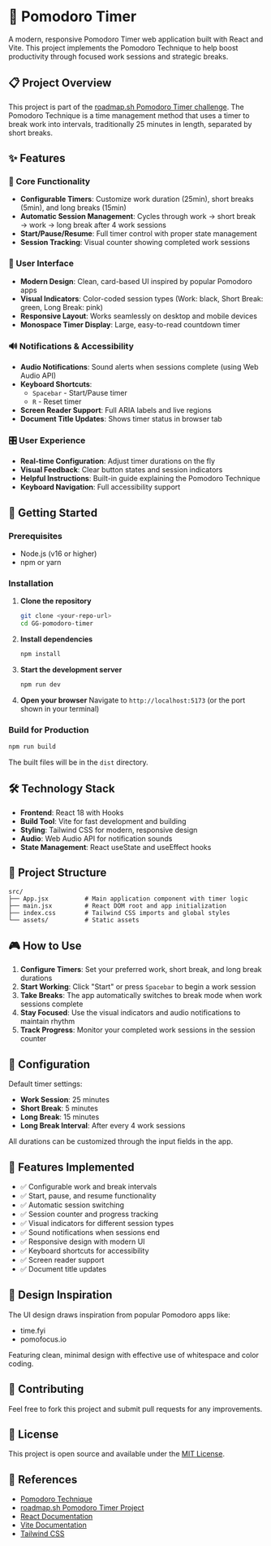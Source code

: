 # 🍅 Pomodoro Timer

A modern, responsive Pomodoro Timer web application built with React and Vite. This project implements the Pomodoro Technique to help boost productivity through focused work sessions and strategic breaks.

## 📋 Project Overview

This project is part of the [roadmap.sh Pomodoro Timer challenge](https://roadmap.sh/projects/pomodoro-timer). The Pomodoro Technique is a time management method that uses a timer to break work into intervals, traditionally 25 minutes in length, separated by short breaks.

## ✨ Features

### 🎯 Core Functionality
- **Configurable Timers**: Customize work duration (25min), short breaks (5min), and long breaks (15min)
- **Automatic Session Management**: Cycles through work → short break → work → long break after 4 work sessions
- **Start/Pause/Resume**: Full timer control with proper state management
- **Session Tracking**: Visual counter showing completed work sessions

### 🎨 User Interface
- **Modern Design**: Clean, card-based UI inspired by popular Pomodoro apps
- **Visual Indicators**: Color-coded session types (Work: black, Short Break: green, Long Break: pink)
- **Responsive Layout**: Works seamlessly on desktop and mobile devices
- **Monospace Timer Display**: Large, easy-to-read countdown timer

### 🔊 Notifications & Accessibility
- **Audio Notifications**: Sound alerts when sessions complete (using Web Audio API)
- **Keyboard Shortcuts**: 
  - `Spacebar` - Start/Pause timer
  - `R` - Reset timer
- **Screen Reader Support**: Full ARIA labels and live regions
- **Document Title Updates**: Shows timer status in browser tab

### 🎛️ User Experience
- **Real-time Configuration**: Adjust timer durations on the fly
- **Visual Feedback**: Clear button states and session indicators
- **Helpful Instructions**: Built-in guide explaining the Pomodoro Technique
- **Keyboard Navigation**: Full accessibility support

## 🚀 Getting Started

### Prerequisites
- Node.js (v16 or higher)
- npm or yarn

### Installation

1. **Clone the repository**
   ```bash
   git clone <your-repo-url>
   cd GG-pomodoro-timer
   ```

2. **Install dependencies**
   ```bash
   npm install
   ```

3. **Start the development server**
   ```bash
   npm run dev
   ```

4. **Open your browser**
   Navigate to `http://localhost:5173` (or the port shown in your terminal)

### Build for Production

```bash
npm run build
```

The built files will be in the `dist` directory.

## 🛠️ Technology Stack

- **Frontend**: React 18 with Hooks
- **Build Tool**: Vite for fast development and building
- **Styling**: Tailwind CSS for modern, responsive design
- **Audio**: Web Audio API for notification sounds
- **State Management**: React useState and useEffect hooks

## 📁 Project Structure

```
src/
├── App.jsx          # Main application component with timer logic
├── main.jsx         # React DOM root and app initialization
├── index.css        # Tailwind CSS imports and global styles
└── assets/          # Static assets
```

## 🎮 How to Use

1. **Configure Timers**: Set your preferred work, short break, and long break durations
2. **Start Working**: Click "Start" or press `Spacebar` to begin a work session
3. **Take Breaks**: The app automatically switches to break mode when work sessions complete
4. **Stay Focused**: Use the visual indicators and audio notifications to maintain rhythm
5. **Track Progress**: Monitor your completed work sessions in the session counter

## 🔧 Configuration

Default timer settings:
- **Work Session**: 25 minutes
- **Short Break**: 5 minutes  
- **Long Break**: 15 minutes
- **Long Break Interval**: After every 4 work sessions

All durations can be customized through the input fields in the app.

## 🎯 Features Implemented

- ✅ Configurable work and break intervals
- ✅ Start, pause, and resume functionality
- ✅ Automatic session switching
- ✅ Session counter and progress tracking
- ✅ Visual indicators for different session types
- ✅ Sound notifications when sessions end
- ✅ Responsive design with modern UI
- ✅ Keyboard shortcuts for accessibility
- ✅ Screen reader support
- ✅ Document title updates

## 🌟 Design Inspiration

The UI design draws inspiration from popular Pomodoro apps like:
- time.fyi
- pomofocus.io

Featuring clean, minimal design with effective use of whitespace and color coding.

## 🤝 Contributing

Feel free to fork this project and submit pull requests for any improvements.

## 📄 License

This project is open source and available under the [MIT License](LICENSE).

## 🔗 References

- [Pomodoro Technique](https://en.wikipedia.org/wiki/Pomodoro_Technique)
- [roadmap.sh Pomodoro Timer Project](https://roadmap.sh/projects/pomodoro-timer)
- [React Documentation](https://reactjs.org/)
- [Vite Documentation](https://vitejs.dev/)
- [Tailwind CSS](https://tailwindcss.com/)
